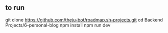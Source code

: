 ## to run 
git clone https://github.com/theju-bot/roadmap.sh-projects.git
cd Backend Projects/6-personal-blog
npm install
npm run dev
